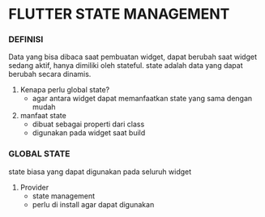 # FLUTTER STATE MANAGEMENT

### DEFINISI
Data yang bisa dibaca saat pembuatan widget, dapat berubah saat widget sedang aktif, hanya dimiliki oleh stateful.
state adalah data yang dapat berubah secara dinamis.

1. Kenapa perlu global state?
   - agar antara widget dapat memanfaatkan state yang sama dengan mudah
2. manfaat state
   - dibuat sebagai properti dari class
   - digunakan pada widget saat build
### GLOBAL STATE
state biasa yang dapat digunakan pada seluruh widget

1. Provider
    - state management
    - perlu di install agar dapat digunakan
